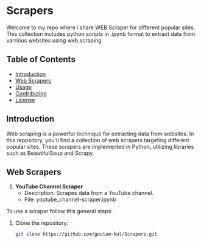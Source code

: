 # Scrapers 
Welcome to my repo where i share WEB Scraper for different popular sites.
This collection includes python scripts in .ipynb format to extract data from varrious websites using web scraping

## Table of Contents

- [Introduction](#introduction)
- [Web Scrapers](#web-scrapers)
- [Usage](#usage)
- [Contributing](#contributing)
- [License](#license)

## Introduction

Web scraping is a powerful technique for extracting data from websites. In this repository, you'll find a collection of web scrapers targeting different popular sites. These scrapers are implemented in Python, utilizing libraries such as BeautifulSoup and Scrapy.

## Web Scrapers
1. **YouTube Channel Scraper**
   - Description: Scrapes data from a YouTube channel.
   - File: youtube_channel-scraper.ipynb

To use a scraper follow this general steps:

1. Clone the repository:
   ```bash
   git clone https://github.com/goutam-kul/Scrapers.git
   
